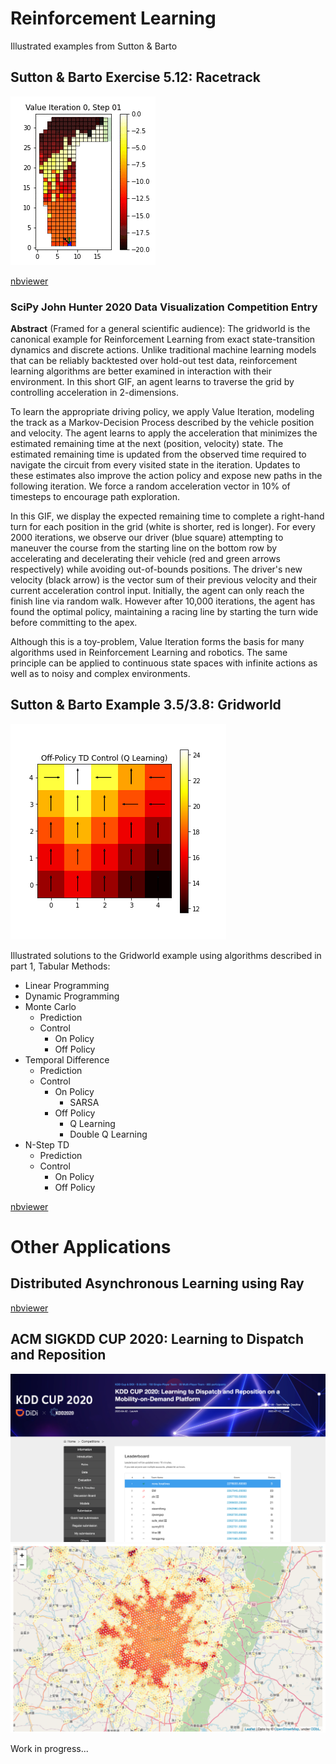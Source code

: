# Reinforcement Learning
Illustrated examples from Sutton & Barto

## Sutton & Barto Exercise 5.12: Racetrack

![racetrack](images/john_hunter_2020.gif)

[nbviewer](https://nbviewer.jupyter.org/url/github.com/laxatives/rl/blob/master/racetrack_monte_carlo.ipynb)

### SciPy John Hunter 2020 Data Visualization Competition Entry
**Abstract** (Framed for a general scientific audience):
The gridworld is the canonical example for Reinforcement Learning from exact state-transition dynamics and discrete actions. Unlike traditional machine learning models that can be reliably backtested over hold-out test data, reinforcement learning algorithms are better examined in interaction with their environment. In this short GIF, an agent learns to traverse the grid by controlling acceleration in 2-dimensions.

To learn the appropriate driving policy, we apply Value Iteration, modeling the track as a Markov-Decision Process described by the vehicle position and velocity. The agent learns to apply the acceleration that minimizes the estimated remaining time at the next (position, velocity) state. The estimated remaining time is updated from the observed time required to navigate the circuit from every visited state in the iteration. Updates to these estimates also improve the action policy and expose new paths in the following iteration. We force a random acceleration vector in 10% of timesteps to encourage path exploration.

In this GIF, we display the expected remaining time to complete a right-hand turn for each position in the grid (white is shorter, red is longer). For every 2000 iterations, we observe our driver (blue square) attempting to maneuver the course from the starting line on the bottom row by accelerating and decelerating their vehicle (red and green arrows respectively) while avoiding out-of-bounds positions. The driver's new velocity (black arrow) is the vector sum of their previous velocity and their current acceleration control input. Initially, the agent can only reach the finish line via random walk. However after 10,000 iterations, the agent has found the optimal policy, maintaining a racing line by starting the turn wide before committing to the apex.

Although this is a toy-problem, Value Iteration forms the basis for many algorithms used in Reinforcement Learning and robotics. The same principle can be applied to continuous state spaces with infinite actions as well as to noisy and complex environments.


## Sutton & Barto Example 3.5/3.8: Gridworld

![gridworld](images/qlearning.png)

Illustrated solutions to the Gridworld example using algorithms described in part 1, Tabular Methods:

- Linear Programming
- Dynamic Programming
- Monte Carlo 
  - Prediction
  - Control
    - On Policy
    - Off Policy
- Temporal Difference
  - Prediction
  - Control 
    - On Policy
      - SARSA
    - Off Policy
      - Q Learning
      - Double Q Learning
- N-Step TD
  - Prediction
  - Control
    - On Policy
    - Off Policy

[nbviewer](https://nbviewer.jupyter.org/url/github.com/laxatives/rl/blob/master/gridworld_mdp.ipynb)

# Other Applications

## Distributed Asynchronous Learning using Ray

[nbviewer](https://nbviewer.jupyter.org/url/github.com/laxatives/rl/blob/master/ray.ipynb)

## ACM SIGKDD CUP 2020: Learning to Dispatch and Reposition

![kddcup](images/kddcup_05_17.png)
![state_values](images/state_values.png)

Work in progress...
